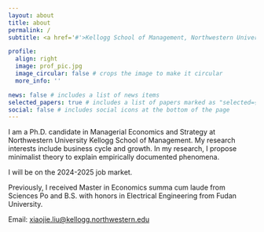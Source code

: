```yaml
---
layout: about
title: about
permalink: /
subtitle: <a href='#'>Kellogg School of Management, Northwestern University</a>

profile:
  align: right
  image: prof_pic.jpg
  image_circular: false # crops the image to make it circular
  more_info: ''

news: false # includes a list of news items
selected_papers: true # includes a list of papers marked as "selected={true}"
social: false # includes social icons at the bottom of the page
---
```


I am a Ph.D. candidate in Managerial Economics and Strategy at Northwestern University Kellogg School of Management. My research interests include business cycle and growth.  In my research, I propose minimalist theory to explain empirically documented phenomena. 

I will be on the 2024-2025 job market. 

Previously, I received Master in Economics summa cum laude from Sciences Po and  B.S. with honors in Electrical Engineering from Fudan University. 

Email: xiaojie.liu@kellogg.northwestern.edu
